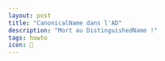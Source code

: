 ```yaml
---
layout: post
title: "CanonicalName dans l'AD"
description: "Mort au DistinguishedName !"
tags: howto
icon: 🌳
---
```


